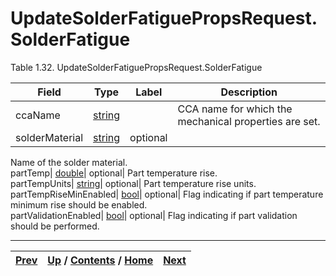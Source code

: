 # UpdateSolderFatiguePropsRequest.SolderFatigue

Table 1.32. UpdateSolderFatiguePropsRequest.SolderFatigue

Field| Type| Label| Description  
---|---|---|---  
ccaName| [string](ch01s11.md "gRPC Scalar Value Types")|  | CCA name for which the mechanical properties are set.   
solderMaterial| [string](ch01s11.md "gRPC Scalar Value Types")| optional|
Name of the solder material.  
partTemp| [double](ch01s11.md "gRPC Scalar Value Types")| optional| Part
temperature rise.  
partTempUnits| [string](ch01s11.md "gRPC Scalar Value Types")| optional|
Part temperature rise units.  
partTempRiseMinEnabled| [bool](ch01s11.md "gRPC Scalar Value Types")|
optional| Flag indicating if part temperature minimum rise should be enabled.  
partValidationEnabled| [bool](ch01s11.md "gRPC Scalar Value Types")|
optional| Flag indicating if part validation should be performed.  
  
  

* * *

[Prev](ch01s03s17.md) | [Up](ch01s03s17.md) / [Contents](index.md) / [Home](../../index.htm)|  [Next](ch01s03s17s03.md)  
---|---|---

